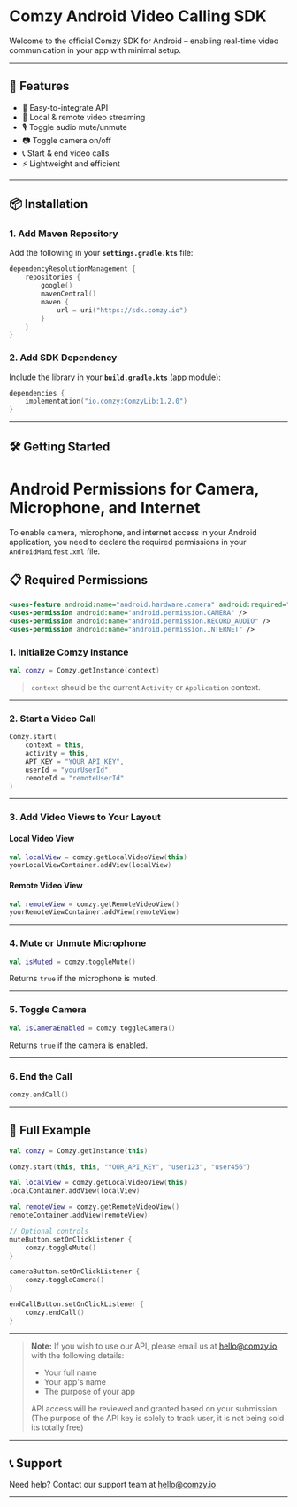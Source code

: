 
# Comzy Android Video Calling SDK

Welcome to the official Comzy SDK for Android – enabling real-time video communication in your app with minimal setup.

---

## 🚀 Features

- 🔁 Easy-to-integrate API
- 🎥 Local & remote video streaming
- 🎙️ Toggle audio mute/unmute
- 📷 Toggle camera on/off
- 📞 Start & end video calls
- ⚡ Lightweight and efficient

---

## 📦 Installation

### 1. Add Maven Repository

Add the following in your **`settings.gradle.kts`** file:

```kotlin
dependencyResolutionManagement {
    repositories {
        google()
        mavenCentral()
        maven {
            url = uri("https://sdk.comzy.io")
        }
    }
}
````

### 2. Add SDK Dependency

Include the library in your **`build.gradle.kts`** (app module):

```kotlin
dependencies {
    implementation("io.comzy:ComzyLib:1.2.0")
}
```

---

## 🛠️ Getting Started
# Android Permissions for Camera, Microphone, and Internet

To enable camera, microphone, and internet access in your Android application, you need to declare the required permissions in your `AndroidManifest.xml` file.

## 📋 Required Permissions

```xml
<uses-feature android:name="android.hardware.camera" android:required="false" />
<uses-permission android:name="android.permission.CAMERA" />
<uses-permission android:name="android.permission.RECORD_AUDIO" />
<uses-permission android:name="android.permission.INTERNET" />
```

### 1. Initialize Comzy Instance


```kotlin
val comzy = Comzy.getInstance(context)
```

> `context` should be the current `Activity` or `Application` context.

---

### 2. Start a Video Call

```kotlin
Comzy.start(
    context = this,
    activity = this,
    APT_KEY = "YOUR_API_KEY",
    userId = "yourUserId",
    remoteId = "remoteUserId"
)
```

---

### 3. Add Video Views to Your Layout

#### Local Video View

```kotlin
val localView = comzy.getLocalVideoView(this)
yourLocalViewContainer.addView(localView)
```

#### Remote Video View

```kotlin
val remoteView = comzy.getRemoteVideoView()
yourRemoteViewContainer.addView(remoteView)
```

---

### 4. Mute or Unmute Microphone

```kotlin
val isMuted = comzy.toggleMute()
```

Returns `true` if the microphone is muted.

---

### 5. Toggle Camera

```kotlin
val isCameraEnabled = comzy.toggleCamera()
```

Returns `true` if the camera is enabled.

---

### 6. End the Call

```kotlin
comzy.endCall()
```

---

## 📘 Full Example

```kotlin
val comzy = Comzy.getInstance(this)

Comzy.start(this, this, "YOUR_API_KEY", "user123", "user456")

val localView = comzy.getLocalVideoView(this)
localContainer.addView(localView)

val remoteView = comzy.getRemoteVideoView()
remoteContainer.addView(remoteView)

// Optional controls
muteButton.setOnClickListener {
    comzy.toggleMute()
}

cameraButton.setOnClickListener {
    comzy.toggleCamera()
}

endCallButton.setOnClickListener {
    comzy.endCall()
}
```

---


> **Note:** If you wish to use our API, please email us at [hello@comzy.io](mailto:hello@comzy.io) with the following details:
>
> * Your full name
> * Your app's name
> * The purpose of your app
>
> API access will be reviewed and granted based on your submission.(The purpose of the API key is solely to track user, it is not being sold its totally free)


---

## 📞 Support

Need help? Contact our support team at [hello@comzy.io](mailto:hello@comzy.io) 

---


